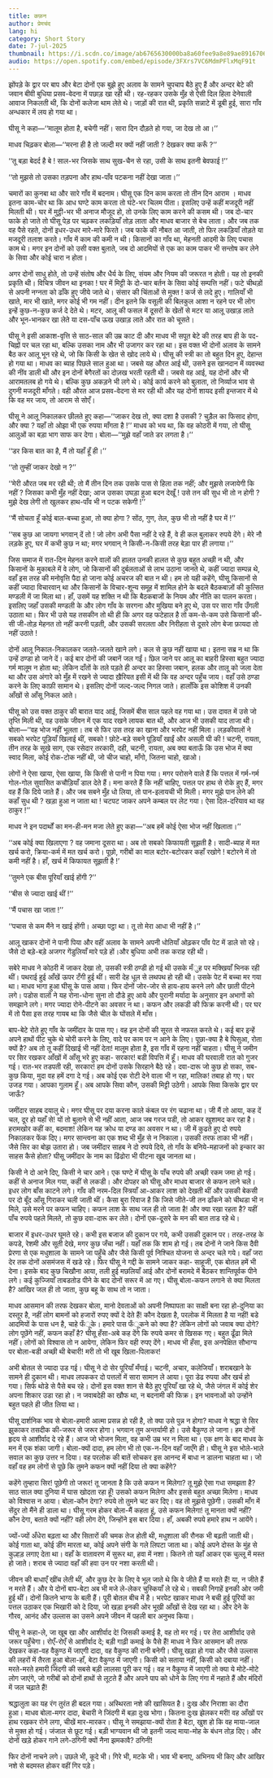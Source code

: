 ```yaml
---
title: कफ़न
author: प्रेमचंद
lang: hi
category: Short Story
date: 7-jul-2025
thumbnail: https://i.scdn.co/image/ab6765630000ba8a60fee9a8e89ae8916706af3d
audio: https://open.spotify.com/embed/episode/3FXrs7VC6MdmPFlxMqF91t
---
```


झोंपड़े के द्वार पर बाप और बेटा दोनों एक बुझे हुए अलाव के सामने चुपचाप बैठे हुए हैं और अन्दर बेटे की जवान बीवी बुधिया प्रसव-वेदना में पछाड़ खा रही थी। रह-रहकर उसके मुँह से ऐसी दिल हिला देनेवाली आवाज निकलती थी, कि दोनों कलेजा थाम लेते थे। जाड़ों की रात थी, प्रकृति सन्नाटे में डूबी हुई, सारा गाँव अन्धकार में लय हो गया था।

घीसू ने कहा—‘‘मालूम होता है, बचेगी नहीं। सारा दिन दौड़ते हो गया, जा देख तो आ।’’

माधव चिढ़कर बोला—‘‘मरना ही है तो जल्दी मर क्यों नहीं जाती ? देखकर क्या करूँ ?’’

‘‘तू बड़ा बेदर्द है बे ! साल-भर जिसके साथ सुख-चैन से रहा, उसी के साथ इतनी बेवफाई !’’

‘‘तो मुझसे तो उसका तड़पना और हाथ-पाँव पटकना नहीं देखा जाता।’’

चमारों का कुनबा था और सारे गाँव में बदनाम। घीसू एक दिन काम करता तो तीन दिन आराम । माधव इतना काम-चोर था कि आध घण्टे काम करता तो घंटे-भर चिलम पीता। इसलिए उन्हें कहीं मजदूरी नहीं मिलती थी। घर में मुट्ठी-भर भी अनाज मौजूद हो, तो उनके लिए काम करने की कसम थी। जब दो-चार फाके हो जाते तो घीसू पेड़ पर चढ़कर लकड़ियाँ तोड़ लाता और माधव बाजार से बेच लाता। और जब तक वह पैसे रहते, दोनों इधर-उधर मारे-मारे फिरते। जब फाके की नौबत आ जाती, तो फिर लकड़ियाँ तोड़ते या मजदूरी तलाश करते। गाँव में काम की कमी न थी। किसानों का गाँव था, मेहनती आदमी के लिए पचास काम थे। मगर इन दोनों को उसी वक्त बुलाते, जब दो आदमियों से एक का काम पाकर भी सन्तोष कर लेने के सिवा और कोई चारा न होता।

अगर दोनों साधु होते, तो उन्हें संतोष और धैर्य के लिए, संयम और नियम की जरूरत न होती। यह तो इनकी प्रकृति थी। विचित्र जीवन था इनका ! घर में मिट्टी के दो-चार बर्तन के सिवा कोई सम्पत्ति नहीं। फटे चीथड़ों से अपनी नग्नता को ढाँके हुए जीये जाते थे। संसार की चिंताओं से मुक्त ! कर्ज से लदे हुए। गालियाँ भी खाते, मार भी खाते, मगर कोई भी गम नहीं। दीन इतने कि वसूली की बिलकुल आशा न रहने पर भी लोग इन्हें कुछ-न-कुछ कर्ज दे देते थे। मटर, आलू की फसल में दूसरों के खेतों से मटर या आलू उखाड़ लाते और भून-भानकर खा लेते या दस-पाँच ऊख उखाड़ लाते और रात को चूसते। 

घीसू ने इसी आकाश-वृत्ति से साठ-साल की उम्र काट दी और माधव भी सपूत बेटे की तरह बाप ही के पद-चिह्नों पर चल रहा था, बल्कि उसका नाम और भी उजागर कर रहा था। इस वक्त भी दोनों अलाव के सामने बैठ कर आलू भून रहे थे, जो कि किसी के खेत से खोद लाये थे। घीसू की स्त्री का तो बहुत दिन हुए, देहान्त हो गया था। माधव का ब्याह पिछले साल हुआ था। जबसे यह औरत आई थी, उसने इस खानदान में व्यवस्था की नींव डाली थी और इन दोनों बेगैरतों का दोज़ख भरती रहती थी। जबसे वह आई, यह दोनों और भी आरामतलब हो गये थे। बल्कि कुछ अकड़ने भी लगे थे। कोई कार्य करने को बुलाता, तो निर्व्याज भाव से दुगनी मजदूरी माँगते। वही औरत आज प्रसव-वेदना से मर रही थी और यह दोनों शायद इसी इन्तजार में थे कि वह मर जाय, तो आराम से सोएँ।

घीसू ने आलू निकालकर छीलते हुए कहा—‘‘जाकर देख तो, क्या दशा है उसकी ? चुड़ैल का फिसाद होगा, और क्या ? यहाँ तो ओझा भी एक रुपया माँगता है !’’ माधव को भय था, कि वह कोठरी में गया, तो घीसू आलुओं का बड़ा भाग साफ कर देगा। बोला—‘‘मुझे वहाँ जाते डर लगता है।’’

‘‘डर किस बात का है, मैं तो यहाँ हूँ ही।’’

‘‘तो तुम्हीं जाकर देखो न ?’’

‘‘मेरी औरत जब मर रही थी; तो मैं तीन दिन तक उसके पास से हिला तक नहीं; और मुझसे लजायेगी कि नहीं ? जिसका कभी मुँह नहीं देखा; आज उसका उघड़ा हुआ बदन देखूँ ! उसे तन की सुध भी तो न होगी ? मुझे देख लेगी तो खुलकर हाथ-पाँव भी न पटक सकेगी !’’

‘‘मैं सोचता हूँ कोई बाल-बच्चा हुआ, तो क्या होगा ? सोंठ, गुण, तेल, कुछ भी तो नहीं है घर में !’’

‘‘सब कुछ आ जायगा भगवान् दें तो ! जो लोग अभी पैसा नहीं दे रहे हैं, वे ही कल बुलाकर रुपये देंगे। मेरे नौ लड़के हुए, घर में कभी कुछ न था; मगर भगवान् ने किसी-न-किसी तरह बेड़ा पार ही लगाया।’’

जिस समाज में रात-दिन मेहनत करने वालों की हालत उनकी हालत से कुछ बहुत अच्छी न थी, और किसानों के मुकाबले में वे लोग, जो किसानों की दुर्बलताओं से लाभ उठाना जानते थे, कहीं ज्यादा सम्पन्न थे, वहाँ इस तरह की मनोवृत्ति पैदा हो जाना कोई अचरज की बात न थी। हम तो यही कहेंगे, घीसू किसानों से कहीं ज्यादा विचारवान् था और किसानों के विचार-शून्य समूह में शामिल होने के बदले बैठकबाज़ों की कुत्सित मण्डली में जा मिला था। हाँ, उसमें यह शक्ति न थी कि बैठकबाजों के नियम और नीति का पालन करता। इसलिए जहाँ उसकी मण्डली के और लोग गाँव के सरगना और मुखिया बने हुए थे, उस पर सारा गाँव उँगली उठाता था। फिर भी उसे यह तसकीन तो थी ही कि अगर वह फटेहाल है तो कम-से-कम उसे किसानों की-सी जी-तोड़ मेहनत तो नहीं करनी पड़ती, और उसकी सरलता और निरीहता से दूसरे लोग बेजा फ़ायदा तो नहीं उठाते !

दोनों आलू निकाल-निकालकर जलते-जलते खाने लगे। कल से कुछ नहीं खाया था। इतना सब्र न था कि उन्हें ठण्डा हो जाने दें। कई बार दोनों की जबानें जल गईं। छिल जाने पर आलू का बाहरी हिस्सा बहुत ज्यादा गर्म मालूम न होता था; लेकिन दाँतों के तले पड़ते ही अन्दर का हिस्सा जबान, हलक और तालू को जला देता था और उस अंगारे को मुँह में रखने से ज्यादा ख़ैरियत इसी में थी कि वह अन्दर पहुँच जाय। वहाँ उसे ठण्डा करने के लिए काफ़ी सामान थे। इसलिए दोनों जल्द-जल्द निगल जाते। हालाँकि इस कोशिश में उनकी आँखों से आँसू निकल आते।

घीसू को उस वक्त ठाकुर की बारात याद आई, जिसमें बीस साल पहले वह गया था। उस दावत में उसे जो तृप्ति मिली थी, वह उसके जीवन में एक याद रखने लायक बात थी, और आज भी उसकी याद ताजा थी। बोला—‘‘वह भोज नहीं भूलता। तब से फिर उस तरह का खाना और भरपेट नहीं मिला। लड़कीवालों ने सबको भरपेट पूड़ियाँ खिलाई थीं, सबको ! छोटे-बड़े सबने पूड़ियाँ खाईं और असली घी की ! चटनी, रायता, तीन तरह के सूखे साग, एक रसेदार तरकारी, दही, चटनी, रायता, अब क्या बताऊँ कि उस भोज में क्या स्वाद मिला, कोई रोक-टोक नहीं थी, जो चीज चाहो, माँगो, जितना चाहो, खाओ। 

लोगों ने ऐसा खाया, ऐसा खाया, कि किसी से पानी न पिया गया। मगर परोसने वाले हैं कि पत्तल में गर्म-गर्म गोल-गोल सुवासित कचौड़ियाँ डाल देते हैं। मना करते हैं कि नहीं चाहिए, पत्तल पर हाथ से रोके हुए हैं, मगर वह हैं कि दिये जाते हैं। और जब सबने मुँह धो लिया, तो पान-इलायची भी मिली। मगर मुझे पान लेने की कहाँ सुध थी ? खड़ा हुआ न जाता था ! चटपट जाकर अपने कम्बल पर लेट गया। ऐसा दिल-दरियाव था वह ठाकुर !’’

माधव ने इन पदार्थों का मन-ही-मन मजा लेते हुए कहा—‘‘अब हमें कोई ऐसा भोज नहीं खिलाता।’’

‘‘अब कोई क्या खिलाएगा ? वह जमाना दूसरा था। अब तो सबको किफायती सूझती है। सादी-ब्याह में मत खर्च करो, क्रिया-कर्म में मत खर्च करो। पूछो, गरीबों का माल बटोर-बटोरकर कहाँ रखोगे ! बटोरने में तो कमी नहीं है। हाँ, खर्च में किफायत सूझती है !’

‘‘तुमने एक बीस पूरियाँ खाई होंगी ?’’

‘‘बीस से ज्यादा खाई थीं !’’

‘‘मैं पचास खा जाता !’’

‘‘पचास से कम मैंने न खाई होंगी। अच्छा पट्ठा था। तू तो मेरा आधा भी नहीं है।’’

आलू खाकर दोनों ने पानी पिया और वहीं अलाव के सामने अपनी धोतियाँ ओढ़कर पाँव पेट में डाले सो रहे। जैसे दो बड़े-बड़े अजगर गेंडुलियाँ मारे पड़े हों।और बुधिया अभी तक कराह रही थी।

सबेरे माधव ने कोठरी में जाकर देखा तो, उसकी स्त्री ठण्डी हो गई थी उसके मँुह पर मक्खियाँ भिनक रही थीं। पथराई हुई आँखें ऊपर टँगी हुई थीं। सारी देह धूल से लथपथ हो रही थी। उसके पेट में बच्चा मर गया था। माधव भागा हुआ घीसू के पास आया। फिर दोनों जोर-जोर से हाय-हाय करने लगे और छाती पीटने लगे। पडोस वालों ने यह रोना-धोना सुना तो दौडे हुए आये और पुरानी मर्यादा के अनुसार इन अभागों को समझाने लगे। मगर ज्यादा रोने-पीटने का अवसर न था। कफन और लकडी की फिक्र करनी थी। पर घर में तो पैसा इस तरह गायब था कि जैसे चील के घोंसले में माँस। 

बाप-बेटे रोते हुए गाँव के जमींदार के पास गए। वह इन दोनों की सूरत से नफरत करते थे। कई बार इन्हें अपने हाथों पीट चुके थे चोरी करने के लिए, वादे पर काम पर न आने के लिए। पूछा-क्या है बे घिसुआ, रोता क्यों है? अब तो तू कहीं दिखाई भी नहीं देता! मालूम होता है, इस गाँव में रहना नहीं चाहता। घीसू ने जमीन पर सिर रखकर आँखों में आँसू भरे हुए कहा- सरकार! बडी विपत्ति में हूँ। माधव की घरवाली रात को गुजर गई। रात-भर तडपती रही, सरकार! हम दोनों उसके सिरहाने बैठे रहे। दवा-दारू जो कुछ हो सका, सब-कुछ किया, मुदा वह हमें दगा दे गई। अब कोई एक रोटी देने वाला भी न रहा, मालिक! तबाह हो गए। घर उजड गया। आपका गुलाम हूँ। अब आपके सिवा कौन, उसकी मिट्टी उठेगी। आपके सिवा किसके द्वार पर जाऊँ? 

जमींदार साहब दयालु थे। मगर घीसू पर दया करना काले कंबल पर रंग चढाना था। जी मैं तो आया, कह दें चल, दूर हो यहाँ से! यों तो बुलाने से भी नहीं आता, आज जब गरज पडी, तो आकर खुशामद कर रहा है। हरामखोर कहीं का, बदमाश! लेकिन यह क्रोध या दण्ड का अवसर न था। जी में कुढते हुए दो रुपये निकालकर फेंक दिए। मगर सान्त्वना का एक शब्द भी मुँह से न निकाला। उसकी तरफ ताका भी नहीं। जैसे सिर का बोझ उतारा हो। जब जमींदार साहब ने दो रुपये दिये, तो गाँव के बनिये-महाजनों को इन्कार का साहस कैसे होता? घीसू जमींदार के नाम का ढिंढोरा भी पीटना खूब जानता था। 

किसी ने दो आने दिए, किसी ने चार आने। एक घण्टे में घीसू के पाँच रुपये की अच्छी रकम जमा हो गई। कहीं से अनाज मिल गया, कहीं से लकडी। और दोपहर को घीसू और माधव बाजार से कफन लाने चले। इधर लोग बाँस काटने लगे। गाँव की नरम-दिल स्त्रियाँ आ-आकर लाश को देखती थीं और उसकी बेकसी पर दो बूँद आँसू गिराकर चली जाती थीं। कैसा बुरा रिवाज है कि जिसे जीते-जी तन ढाँकने को चीथडा भी न मिले, उसे मरने पर कफन चाहिए। कफन लाश के साथ जल ही तो जाता है! और क्या रखा रहता है? यहीं पाँच रुपये पहले मिलते, तो कुछ दवा-दारू कर लेते। दोनों एक-दूसरे के मन की बात ताड रहे थे। 

बाजार में इधर-उधर घूमते रहे। कभी इस बजाज की दुकान पर गये, कभी उसकी दुकान पर। तरह-तरह के कपडे, रेशमी और सूती देखे, मगर कुछ जँचा नहीं। यहाँ तक कि शाम हो गई। तब दोनों ने जाने किस दैवी प्रेरणा से एक मधुशाला के सामने जा पहुँचे और जैसे किसी पूर्व निश्चित योजना से अन्दर चले गये। वहाँ जरा देर तक दोनों असमंजस में खडे रहे। फिर घीसू ने गद्दी के सामने जाकर कहा- साहूजी, एक बोतल हमें भी देना। इसके बाद कुछ चिखौना आया, तली हुई मछलियाँ आई और दोनों बरामदे में बैठकर शान्तिपूर्वक पीने लगे। कई कुज्जियाँ ताबडतोड पीने के बाद दोनों सरूर में आ गए। घीसू बोला-कफन लगाने से क्या मिलता है? आखिर जल ही तो जाता, कुछ बहू के साथ तो न जाता। 

माधव आसमान की तरफ देखकर बोला, मानो देवताओं को अपनी निष्पापता का साक्षी बना रहा हो-दुनिया का दस्तूर है, नहीं लोग बामनों को हजारों रुपए क्यों दे देते हैं! कौन देखता है, परलोक में मिलता है या नहीं! बडे आदमियों के पास धन है, चाहे फँूके। हमारे पास फँूकने को क्या है? लेकिन लोगों को जवाब क्या दोगे? लोग पूछेंगे नहीं, कफन कहाँ है? घीसू हँसा-अबे कह देंगे कि रुपये कमर से खिसक गए। बहुत ढूँढा मिले नहीं। लोगों को विश्वास तो न आयेगा, लेकिन फिर वही रुपए देंगे। माधव भी हँसा, इस अनपेक्षित सौभाग्य पर बोला-बडी अच्छी थी बेचारी! मरी तो भी खूब खिला-पिलाकर! 

अभी बोतल से ज्यादा उड गई। घीसू ने दो सेर पूरियाँ मँगाई। चटनी, अचार, कलेजियाँ। शराबखाने के सामने ही दुकान थी। माधव लपककर दो पत्तलों में सारा सामान ले आया। पूरा डेढ रुपया और खर्च हो गया। सिर्फ थोडे से पैसे बच रहे। दोनों इस वक्त शान से बैठे हुए पूरियाँ खा रहे थे, जैसे जंगल में कोई शेर अपना शिकार उडा रहा हो। न जवाबदेही का खौफ था, न बदनामी की फिक्र। इन भावनाओं को उन्होंने बहुत पहले ही जीत लिया था। 

घीसू दार्शनिक भाव से बोला-हमारी आत्मा प्रसन्न हो रही है, तो क्या उसे पुन्न न होगा? माधव ने श्रद्धा से सिर झुकाकर तसदीक की-जरूर से जरूर होगा। भगवान तुम अन्तर्यामी हो। उसे बैकुण्ठ ले जाना। हम दोनों हृदय से आशीर्वाद दे रहे हैं। आज जो भोजन मिला, वह कभी उम्र भर न मिला था। एक क्षण के बाद माधव के मन में एक शंका जागी। बोला-क्यों दादा, हम लोग भी तो एक-न-दिन वहाँ जाएँगे ही। 
घीसू ने इस भोले-भाले सवाल का कुछ उत्तर न दिया। वह परलोक की बातें सोचकर इस आनन्द में बाधा न डालना चाहता था। जो वहाँ वह हम लोगों से पूछे कि तुमने कफन क्यों नहीं दिया तो क्या कहेंगे? 

कहेंगे तुम्हारा सिर! पूछेगी तो जरूर! तू जानता है कि उसे कफन न मिलेगा? तू मुझे ऐसा गधा समझता है? साठ साल क्या दुनिया में घास खोदता रहा हूँ! उसको कफन मिलेगा और इससे बहुत अच्छा मिलेगा। माधव को विश्वास न आया। बोला-कौन देगा? रुपये तो तुमने चट कर दिए। वह तो मुझसे पूछेगी। उसकी माँग में सेंदुर तो मैंने ही डाला था। घीसू गरम होकर बोला-मैं कहता हूं, उसे कफन मिलेगा! तू मानता क्यों नहीं? कौन देगा, बताते क्यों नहीं? वही लोग देंगे, जिन्होंने इस बार दिया। हाँ, अबकी रुपये हमारे हाथ न आयेंगे। 

ज्यों-ज्यों अँधेरा बढ़ता था और सितारों की चमक तेज होती थी, मधुशाला की रौनक भी बढ़ती जाती थी। कोई गाता था, कोई डींग मारता था, कोई अपने संगी के गले लिपटा जाता था। कोई अपने दोस्त के मुंह से कुल्हड़ लगाए देता था। वहाँ के वातावरण में सुरूर था, हवा में नशा। कितने तो यहाँ आकर एक चुल्लू में मस्त हो जाते। शराब से ज्यादा वहाँ की हवा उन पर नशा करती थी। 

जीवन की बाधाएँ खींच लेती थीं, और कुछ देर के लिए वे भूल जाते थे कि वे जीते हैं या मरते हैं! या, न जीते हैं न मरते हैं। और ये दोनों बाप-बेटा अब भी मजे ले-लेकर चुस्कियाँ ले रहे थे। सबकी निगाहें इनकी ओर जमी हुई थीं। दोनों कितने भाग्य के बली हैं। पूरी बोतल बीच में है। भरपेट खाकर माधव ने बची हुई पूरियों का पत्तल उठाकर एक भिखारी को दे दिया, जो खड़ा इनकी ओर भूखी आँखों से देख रहा था। और देने के गौरव, आनंद और उल्लास का उसने अपने जीवन में पहली बार अनुभव किया। 

घीसू ने कहा-ले, जा खूब खा और आशीर्वाद दे! जिसकी कमाई है, वह तो मर गई। पर तेरा आशीर्वाद उसे जरूर पहुँचेगा। रोएँ-रोएँ से आशीर्वाद दे; बड़ी गाढ़ी कमाई के पैसे हैं! माधव ने फिर आसमान की तरफ देखकर कहा-वह वैकुण्ठ में जाएगी दादा, वह वैकुण्ठ की रानी बनेगी। घीसू खड़ा हो गया और जैसे उल्लास की लहरों में तैरता हुआ बोला-हाँ, बेटा वैकुण्ठ में जाएगी। किसी को सताया नहीं, किसी को दबाया नहीं। मरते-मरते हमारी जिंदगी की सबसे बड़ी लालसा पूरी कर गई। वह न वैकुण्ठ में जाएगी तो क्या ये मोटे-मोटे लोग जाएंगे, जो गरीबों को दोनों हाथों से लूटते हैं और अपने पाप को धोने के लिए गंगा में नहाते हैं और मंदिरों में जल चढ़ाते हैं! 

श्रद्धालुता का यह रंग तुरंत ही बदल गया। अस्थिरता नशे की खासियत है। दुःख और निराशा का दौरा हुआ। माधव बोला-मगर दादा, बेचारी ने जिंदगी में बड़ा दुःख भोगा। कितना दुःख झेलकर मरी! वह आँखों पर हाथ रखकर रोने लगा, चीखें मार-मारकर। घीसू ने समझाया-क्यों रोता है बेटा, खुश हो कि वह माया-जाल से मुक्त हो गई। जंजाल से छूट गई। बड़ी भाग्यवान थी जो इतनी जल्द माया-मोह के बंधन तोड़ दिए। और दोनों खड़े होकर गाने लगे-ठगिनी क्यों नैना झमकावै? ठगिनी! 

फिर दोनों नाचने लगे। उछले भी, कूदे भी। गिरे भी, मटके भी। भाव भी बनाए, अभिनय भी किए और आखिर नशे से बदमस्त होकर वहीं गिर पड़े।
